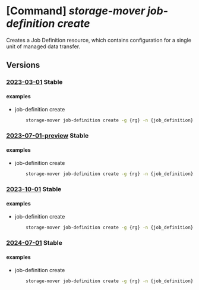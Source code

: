 # [Command] _storage-mover job-definition create_

Creates a Job Definition resource, which contains configuration for a single unit of managed data transfer.

## Versions

### [2023-03-01](/Resources/mgmt-plane/L3N1YnNjcmlwdGlvbnMve30vcmVzb3VyY2Vncm91cHMve30vcHJvdmlkZXJzL21pY3Jvc29mdC5zdG9yYWdlbW92ZXIvc3RvcmFnZW1vdmVycy97fS9wcm9qZWN0cy97fS9qb2JkZWZpbml0aW9ucy97fQ==/2023-03-01.xml) **Stable**

<!-- mgmt-plane /subscriptions/{}/resourcegroups/{}/providers/microsoft.storagemover/storagemovers/{}/projects/{}/jobdefinitions/{} 2023-03-01 -->

#### examples

- job-definition create
    ```bash
        storage-mover job-definition create -g {rg} -n {job_definition} --project-name {project_name} --storage-mover-name {mover_name} --copy-mode Additive --source-name {source_endpoint} --target-name {target_endpoint} --agent-name {agent_name} --description JobDefinitionDescription --source-subpath path1 --target-subpath path2
    ```

### [2023-07-01-preview](/Resources/mgmt-plane/L3N1YnNjcmlwdGlvbnMve30vcmVzb3VyY2Vncm91cHMve30vcHJvdmlkZXJzL21pY3Jvc29mdC5zdG9yYWdlbW92ZXIvc3RvcmFnZW1vdmVycy97fS9wcm9qZWN0cy97fS9qb2JkZWZpbml0aW9ucy97fQ==/2023-07-01-preview.xml) **Stable**

<!-- mgmt-plane /subscriptions/{}/resourcegroups/{}/providers/microsoft.storagemover/storagemovers/{}/projects/{}/jobdefinitions/{} 2023-07-01-preview -->

#### examples

- job-definition create
    ```bash
        storage-mover job-definition create -g {rg} -n {job_definition} --project-name {project_name} --storage-mover-name {mover_name} --copy-mode Additive --source-name {source_endpoint} --target-name {target_endpoint} --agent-name {agent_name} --description JobDefinitionDescription --source-subpath path1 --target-subpath path2
    ```

### [2023-10-01](/Resources/mgmt-plane/L3N1YnNjcmlwdGlvbnMve30vcmVzb3VyY2Vncm91cHMve30vcHJvdmlkZXJzL21pY3Jvc29mdC5zdG9yYWdlbW92ZXIvc3RvcmFnZW1vdmVycy97fS9wcm9qZWN0cy97fS9qb2JkZWZpbml0aW9ucy97fQ==/2023-10-01.xml) **Stable**

<!-- mgmt-plane /subscriptions/{}/resourcegroups/{}/providers/microsoft.storagemover/storagemovers/{}/projects/{}/jobdefinitions/{} 2023-10-01 -->

#### examples

- job-definition create
    ```bash
        storage-mover job-definition create -g {rg} -n {job_definition} --project-name {project_name} --storage-mover-name {mover_name} --copy-mode Additive --source-name {source_endpoint} --target-name {target_endpoint} --agent-name {agent_name} --description JobDefinitionDescription --source-subpath path1 --target-subpath path2
    ```

### [2024-07-01](/Resources/mgmt-plane/L3N1YnNjcmlwdGlvbnMve30vcmVzb3VyY2Vncm91cHMve30vcHJvdmlkZXJzL21pY3Jvc29mdC5zdG9yYWdlbW92ZXIvc3RvcmFnZW1vdmVycy97fS9wcm9qZWN0cy97fS9qb2JkZWZpbml0aW9ucy97fQ==/2024-07-01.xml) **Stable**

<!-- mgmt-plane /subscriptions/{}/resourcegroups/{}/providers/microsoft.storagemover/storagemovers/{}/projects/{}/jobdefinitions/{} 2024-07-01 -->

#### examples

- job-definition create
    ```bash
        storage-mover job-definition create -g {rg} -n {job_definition} --project-name {project_name} --storage-mover-name {mover_name} --copy-mode Additive --source-name {source_endpoint} --target-name {target_endpoint} --agent-name {agent_name} --description JobDefinitionDescription --source-subpath path1 --target-subpath path2
    ```
